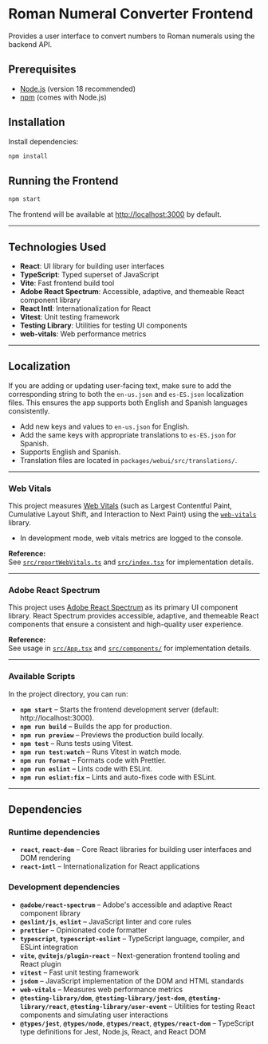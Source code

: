 # Roman Numeral Converter Frontend

Provides a user interface to convert numbers to Roman numerals using the backend API.

## Prerequisites

- [Node.js](https://nodejs.org/) (version 18 recommended)
- [npm](https://www.npmjs.com/) (comes with Node.js)

## Installation

Install dependencies:

```bash
npm install
```

## Running the Frontend

```bash
npm start
```

The frontend will be available at [http://localhost:3000](http://localhost:3000) by default.

---

## Technologies Used

- **React**: UI library for building user interfaces
- **TypeScript**: Typed superset of JavaScript
- **Vite**: Fast frontend build tool
- **Adobe React Spectrum**: Accessible, adaptive, and themeable React component library
- **React Intl**: Internationalization for React
- **Vitest**: Unit testing framework
- **Testing Library**: Utilities for testing UI components
- **web-vitals**: Web performance metrics

---

## Localization

If you are adding or updating user-facing text, make sure to add the corresponding string to both the `en-us.json` and `es-ES.json` localization files. This ensures the app supports both English and Spanish languages consistently.

- Add new keys and values to `en-us.json` for English.
- Add the same keys with appropriate translations to `es-ES.json` for Spanish.
- Supports English and Spanish.
- Translation files are located in `packages/webui/src/translations/`.

---

### Web Vitals

This project measures [Web Vitals](https://web.dev/vitals/) (such as Largest Contentful Paint, Cumulative Layout Shift, and Interaction to Next Paint) using the [`web-vitals`](https://www.npmjs.com/package/web-vitals) library.

- In development mode, web vitals metrics are logged to the console.

**Reference:**  
See [`src/reportWebVitals.ts`](./src/reportWebVitals.ts) and [`src/index.tsx`](./src/index.tsx) for implementation details.

---

### Adobe React Spectrum

This project uses [Adobe React Spectrum](https://react-spectrum.adobe.com/) as its primary UI component library. React Spectrum provides accessible, adaptive, and themeable React components that ensure a consistent and high-quality user experience.

**Reference:**  
See usage in [`src/App.tsx`](./src/App.tsx) and [`src/components/`](./src/components/) for implementation details.

---

### Available Scripts

In the project directory, you can run:

- **`npm start`** – Starts the frontend development server (default: http://localhost:3000).
- **`npm run build`** – Builds the app for production.
- **`npm run preview`** – Previews the production build locally.
- **`npm test`** – Runs tests using Vitest.
- **`npm run test:watch`** – Runs Vitest in watch mode.
- **`npm run format`** – Formats code with Prettier.
- **`npm run eslint`** – Lints code with ESLint.
- **`npm run eslint:fix`** – Lints and auto-fixes code with ESLint.

---

## Dependencies

### Runtime dependencies

- **`react`**, **`react-dom`** – Core React libraries for building user interfaces and DOM rendering
- **`react-intl`** – Internationalization for React applications

### Development dependencies

- **`@adobe/react-spectrum`** – Adobe's accessible and adaptive React component library
- **`@eslint/js`**, **`eslint`** – JavaScript linter and core rules
- **`prettier`** – Opinionated code formatter
- **`typescript`**, **`typescript-eslint`** – TypeScript language, compiler, and ESLint integration
- **`vite`**, **`@vitejs/plugin-react`** – Next-generation frontend tooling and React plugin
- **`vitest`** – Fast unit testing framework
- **`jsdom`** – JavaScript implementation of the DOM and HTML standards
- **`web-vitals`** – Measures web performance metrics
- **`@testing-library/dom`**, **`@testing-library/jest-dom`**, **`@testing-library/react`**, **`@testing-library/user-event`** – Utilities for testing React components and simulating user interactions
- **`@types/jest`**, **`@types/node`**, **`@types/react`**, **`@types/react-dom`** – TypeScript type definitions for Jest, Node.js, React, and React DOM
